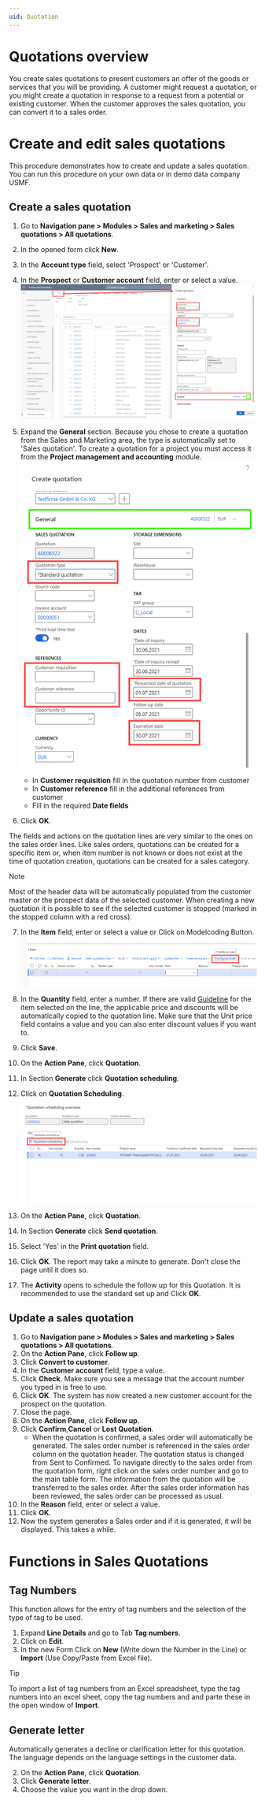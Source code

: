 ```yaml
---
uid: Quotation
---
```


# Quotations overview

You create sales quotations to present customers an offer of the goods or services that you will be providing. A customer might request a quotation, or you might create a quotation in response to a request from a potential or existing customer. When the customer approves the sales quotation, you can convert it to a sales order.

# Create and edit sales quotations
This procedure demonstrates how to create and update a sales quotation. You can run this procedure on your own data or in demo data company USMF.


## Create a sales quotation
1. Go to **Navigation pane > Modules > Sales and marketing > Sales quotations > All quotations**.
1. In the opened form click **New**.
1. In the **Account type** field, select 'Prospect' or 'Customer'.
1. In the **Prospect** or **Customer account** field, enter or select a value.
![New Quotation](./../../media/Quotations/NewQuotation.png "New Quotation")

5. Expand the **General** section. Because you chose to create a quotation from the Sales and Marketing area, the type is automatically set to 'Sales quotation'. To create a quotation for a project you must access it from the **Project management and accounting** module.
    ![New Quotation](./../../media/Quotations/NewQuotation_1.png "New Quotation_1")
    - In **Customer requisition** fill in the quotation number from customer
    - In **Customer reference** fill in the additional references from customer
    - Fill in the required **Date fields**
6. Click **OK**. 
 
 
The fields and actions on the quotation lines are very similar to the ones on the sales order lines.
Like sales orders, quotations can be created for a specific item or, when item number is not known or does not exist at the time of quotation creation, quotations can be created for a sales category.

>[!NOTE]
>Most of the header data will be automatically populated from the customer master or the prospect data of the selected customer.
>When creating a new quotation it is possible to see if the selected customer is stopped (marked in the stopped column with a red cross).

7. In the **Item** field, enter or select a value or Click on Modelcoding Button.
![New Quotation](./../../media/Quotations/NewQuotation_2.png "New Quotation_2")
1. In the **Quantity** field, enter a number. If there are valid [Guideline](xref:Guideline) for the item selected on the line, the applicable price and discounts will be automatically copied to the quotation line. Make sure that the Unit price field contains a value and you can also enter discount values if you want to.

9. Click **Save**.
1. On the **Action Pane**, click **Quotation**.
1. In Section **Generate** click **Quotation scheduling**.
1. Click on **Quotation Scheduling**.
![Quotation Scheduling](./../../media/Quotations/Quotation_Scheduling.png "Quotation Scheduling")
1. On the **Action Pane**, click **Quotation**.
1. In Section **Generate** click **Send quotation**.
1. Select 'Yes' in the **Print quotation** field.
1. Click **OK**. The report may take a minute to generate. Don't close the page until it does so.
1. The **Activity** opens to schedule the follow up for this Quotation. It is recommended to use the standard set up and Click **OK**.


## Update a sales quotation
1. Go to **Navigation pane > Modules > Sales and marketing > Sales quotations > All quotations**.
2. On the **Action Pane**, click **Follow up**.
3. Click **Convert to customer**.
4. In the **Customer account** field, type a value.
5. Click **Check**. Make sure you see a message that the account number you typed in is free to use.  
6. Click **OK**. The system has now created a new customer account for the prospect on the quotation.  
7. Close the page.
8. On the **Action Pane**, click **Follow up**.
9. Click **Confirm**,**Cancel** or  **Lost Quotation**.
    - When the quotation is confirmed, a sales order will automatically be generated. The sales order number is referenced in the sales order column on the quotation header. The quotation status is changed from Sent to Confirmed. To navigate directly to the sales order from the quotation form, right click on the sales order number and go to the main table form.
    The information from the quotation will be transferred to the sales order. After the sales order information has been reviewed, the sales order can be processed as usual.
10. In the **Reason** field, enter or select a value.
1. Click **OK**.
1. Now the system generates a Sales order and if it is generated, it will be displayed. This takes a while.


# Functions in Sales Quotations
## Tag Numbers
This function allows for the entry of tag numbers and the selection of the type of tag to be used.

1. Expand **Line Details** and go to Tab **Tag numbers**.
1. Click on **Edit**.
1. In the new Form Click on **New** (Write down the Number in the Line) or **Import** (Use Copy/Paste from Excel file).

>[!TIP]
>To import a list of tag numbers from an Excel spreadsheet, type the tag numbers into an excel sheet, copy the tag numbers and and parte these in the open window of **Import**.


## Generate letter
Automatically generates a decline or clarification letter for this quotation. The language depends on the language settings in the customer data.

2. On the **Action Pane**, click **Quotation**.
3. Click **Generate letter**.
1. Choose the value you want in the drop down.

